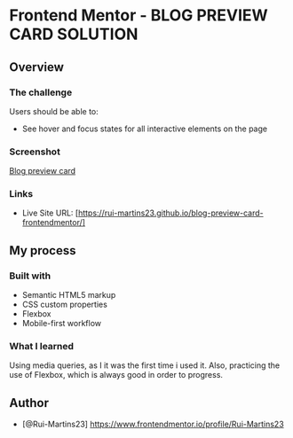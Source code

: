 # Frontend Mentor - BLOG PREVIEW CARD SOLUTION

## Overview
### The challenge

Users should be able to:

- See hover and focus states for all interactive elements on the page

### Screenshot

[Blog preview card](image.png)

### Links

- Live Site URL: [https://rui-martins23.github.io/blog-preview-card-frontendmentor/]

## My process

### Built with

- Semantic HTML5 markup
- CSS custom properties
- Flexbox
- Mobile-first workflow

### What I learned

Using media queries, as I it was the first time i used it.
Also, practicing the use of Flexbox, which is always good in order to progress.

## Author

- [@Rui-Martins23] https://www.frontendmentor.io/profile/Rui-Martins23
